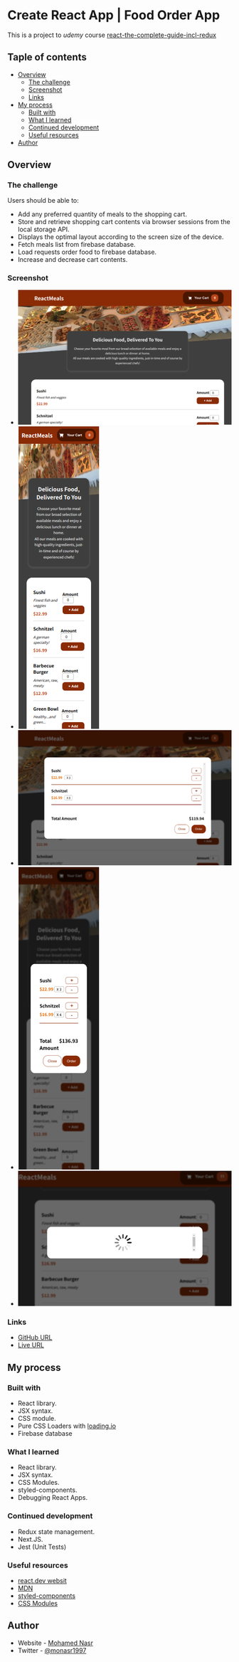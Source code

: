﻿# Create React App | Food Order App

This is a project to _udemy_ course [react-the-complete-guide-incl-redux](https://www.udemy.com/course/react-the-complete-guide-incl-redux/)

## Taple of contents

- [Overview](#overview)
  - [The challenge](#the-challenge)
  - [Screenshot](#screenshot)
  - [Links](#links)
- [My process](#my-process)
  - [Built with](#built-with)
  - [What I learned](#what-i-learned)
  - [Continued development](#continued-development)
  - [Useful resources](#useful-resources)
- [Author](#author)

## Overview

### The challenge

Users should be able to:

- Add any preferred quantity of meals to the shopping cart.
- Store and retrieve shopping cart contents via browser sessions from the local storage API.
- Displays the optimal layout according to the screen size of the device.
- Fetch meals list from firebase database.
- Load requests order food to firebase database.
- Increase and decrease cart contents.

### Screenshot

- ![Desktop design](./screenshots/desktop-design.png)
- ![Mobile design](./screenshots/mobile-design.png)
- ![Cart desktop design](./screenshots/cart-desktop-design.png)
- ![Cart mobile design](./screenshots/cart-mobile-design.png)
- ![Spinners loading](./screenshots/spinners-loading.png)

### Links

- [GitHub URL](https://github.com/monasr1997/food-order-app/)
- [Live URL](https://monasr1997.github.io/food-order-app/)

## My process

### Built with

- React library.
- JSX syntax.
- CSS module.
- Pure CSS Loaders with [loading.io](https://loading.io/)
- Firebase database

### What I learned

- React library.
- JSX syntax.
- CSS Modules.
- styled-components.
- Debugging React Apps.

### Continued development

- Redux state management.
- Next.JS.
- Jest (Unit Tests)

### Useful resources

- [react.dev websit](https://react.dev)
- [MDN](https://developer.mozilla.org/en-US/)
- [styled-components](https://styled-components.com/)
- [CSS Modules](https://github.com/css-modules/css-modules)

## Author

- Website - [Mohamed Nasr](https://linkedin.com/in/monasr1997)
- Twitter - [@monasr1997](https://www.twitter.com/monasr1997)
